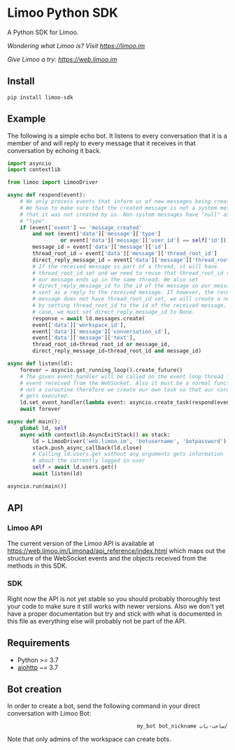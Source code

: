 # Limoo Python SDK
A Python SDK for Limoo.  
  
*Wondering what Limoo is? Visit https://limoo.im*  
  
*Give Limoo a try: https://web.limoo.im*

## Install

```
pip install limoo-sdk
```

## Example

The following is a simple echo bot. It listens to every conversation that it is
a member of and will reply to every message that it receives in that
conversation by echoing it back.

```python
import asyncio
import contextlib

from limoo import LimooDriver

async def respond(event):
    # We only process events that inform us of new messages being created.
    # We have to make sure that the created message is not a system message and
    # that it was not created by us. Non-system messages have "null" as their
    # "type".
    if (event['event'] == 'message_created'
        and not (event['data']['message']['type']
                 or event['data']['message']['user_id'] == self['id'])):
        message_id = event['data']['message']['id']
        thread_root_id = event['data']['message']['thread_root_id']
        direct_reply_message_id = event['data']['message']['thread_root_id'] and event['data']['message']['id']
        # If the received message is part of a thread, it will have
        # thread_root_id set and we need to reuse that thread_root_id so that
        # our message ends up in the same thread. We also set
        # direct_reply_message_id to the id of the message so our message is
        # sent as a reply to the received message. If however, the received
        # message does not have thread_root_id set, we will create a new thread
        # by setting thread_root_id to the id of the received message. In this
        # case, we must set direct_reply_message_id to None.
        response = await ld.messages.create(
	    event['data']['workspace_id'],
	    event['data']['message']['conversation_id'],
	    event['data']['message']['text'],
	    thread_root_id=thread_root_id or message_id,
	    direct_reply_message_id=thread_root_id and message_id)

async def listen(ld):
    forever = asyncio.get_running_loop().create_future()
    # The given event_handler will be called on the event loop thread for each
    # event received from the WebSocket. Also it must be a normal function and
    # not a coroutine therefore we create our own task so that our coroutine
    # gets executed.
    ld.set_event_handler(lambda event: asyncio.create_task(respond(event)))
    await forever

async def main():
    global ld, self
    async with contextlib.AsyncExitStack() as stack:
        ld = LimooDriver('web.limoo.im', 'botusername', 'botpassword')
        stack.push_async_callback(ld.close)
        # Calling ld.users.get without any arguments gets information
        # about the currently logged in user
        self = await ld.users.get()
        await listen(ld)

asyncio.run(main())
```

## API

### Limoo API

The current version of the Limoo API is available at
https://web.limoo.im/Limonad/api_reference/index.html which maps out the
structure of the WebSocket events and the objects received from the methods in
this SDK.

### SDK

Right now the API is not yet stable so you should probably thoroughly test your
code to make sure it still works with newer versions. Also we don't yet have
a proper documentation but try and stick with what is documented in this file as
everything else will probably not be part of the API.

## Requirements

* Python >= 3.7
* [aiohttp](https://github.com/aio-libs/aiohttp) ~= 3.7

## Bot creation
In order to create a bot, send the following command in your direct conversation with Limoo Bot:

<div dir="rtl">

```
/ساخت-بات my_bot bot_nickname
```

</div>

Note that only admins of the workspace can create bots.
